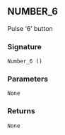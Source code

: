 ## NUMBER\_6

Pulse ‘6’ button


### Signature

`Number_6 ()`


### Parameters

`None`


### Returns

`None`